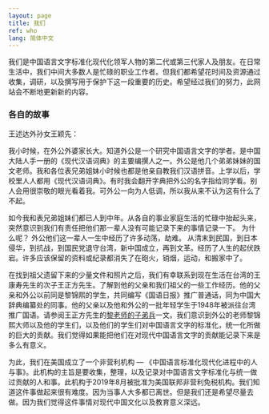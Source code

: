 ```yaml
---
layout: page
title: 我们
ref: who
lang: 简体中文
---
```

<div class="blurb">
    <p> 我们是中国语言文字标准化现代化领军人物的第二代或第三代家人及朋友。在日常生活中，我们中间大多数人是忙碌的职业工作者。但我们都希望花时间及资源通过收集，调研，以及撰写用于保护下这一段重要的历史。希望经过我们的努力，此网站会不断地更新新的内容。</p>
</div><!-- /.blurb -->
<h3>各自的故事</h3>
<div class="blurb">
王述达外孙女王颖先：
<p>我小时候，在外公外婆家长大。知道外公是一个研究中国语言文字的学者。是中国大陆人手一册的《现代汉语词典》的主要编撰人之一。外公是他几个弟弟妹妹的国文老师。我和各位表兄弟姐妹小时候也都是他亲自教我们汉语拼音。上学以后，学校里人人都用《现代汉语词典》。有时我会翻开字典把外公的名字指给同学看。别人会用很崇敬的眼光看着我。可外公一向为人低调，所以我从来不认为这有什么了不起。</p>


<p>如今我和表兄弟姐妹们都已人到中年。从各自的事业家庭生活的忙碌中抬起头来，突然意识到我们有责任把他们那一辈人没有可能记录下来的事情记录一下。 为什么呢？ 外公他们这一辈人一生中经历了许多动荡，劫难。 从清末到民国，到日本侵华，到抗战，到国民党退守台湾，新中国成立，再到文革。经历了人生的起伏跌宕。许多应该保留的资料或纪录都消失了在砲火，销烟，运动，和搬家中了。</p>


<p>在找到祖父遗留下来的少量文件和照片之后，我们有幸联系到现在生活在台湾的王康寿先生的次子王正方先生。了解到他的父亲和我们祖父的一些工作经历。他的父亲和外公以前同是黎锦熙的学生，共同编写《国语日报》推广普通话，同为中国大辞典编纂处的同事。他的父亲以及他和外公的一批年轻学生于1948年被派往台湾推广国语。请参阅王正方先生的<a href="{{ site.baseurl }}{% link _posts/2019-01-28-prof-li-disciples-cn.markdown %}">黎老师的子弟兵</a>一文。我们意识到外公的老师黎锦熙大师以及他的学生们，以及他们的学生们对中国语言文字的标准化，统一化所做的巨大的贡献。我们觉得如果能把他们在对现代中国语言文字的贡献能记录下来是多么有意义。</p>


<p>为此，我们在美国成立了一个非营利机构 — 《中国语言标准化现代化进程中的人与事》。此机构的主旨是要收集，整理，以及记录对中国语言文字标准化与统一做过贡献的人和事。此机构于2019年8月被批准为美国联邦非营利免税机构。我们知道这件事做起来很有难度。因为当事人大多都已离世。但是我们还是希望尽量去做。因为我们觉得这件事情对现代中国文化以及教育意义深远。</p>
</div><!-- /.blurb -->
